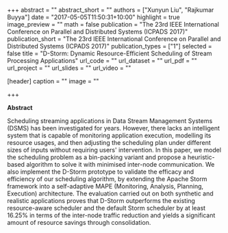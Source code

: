 +++
abstract = ""
abstract_short = ""
authors = ["Xunyun Liu", "Rajkumar Buyya"]
date = "2017-05-05T11:50:31+10:00"
highlight = true
image_preview = ""
math = false
publication = "The 23rd IEEE International Conference on Parallel and Distributed Systems (ICPADS 2017)"
publication_short = "The 23rd IEEE International Conference on Parallel and Distributed Systems (ICPADS 2017)"
publication_types = ["1"]
selected = false
title = "D-Storm: Dynamic Resource-Efficient Scheduling of Stream Processing Applications"
url_code = ""
url_dataset = ""
url_pdf = ""
url_project = ""
url_slides = ""
url_video = ""

[header]
  caption = ""
  image = ""

+++

**Abstract**

Scheduling streaming applications in Data Stream Management Systems (DSMS) has been investigated for years. However, there lacks an intelligent system that is capable of monitoring application execution, modelling its resource usages, and then adjusting the scheduling plan under different sizes of inputs  without requiring users' intervention. 
In this paper, we model the scheduling problem as a bin-packing variant and propose a heuristic-based algorithm to solve it with minimised inter-node communication. We also implement the D-Storm prototype to validate the efficacy and efficiency of our scheduling algorithm, by extending the Apache Storm framework into a self-adaptive MAPE (Monitoring, Analysis, Planning, Execution) architecture. The evaluation carried out on both synthetic and realistic applications proves that D-Storm outperforms the existing resource-aware scheduler and the default Storm scheduler by at least 16.25% in terms of the inter-node traffic reduction and yields a significant amount of resource savings through consolidation.
